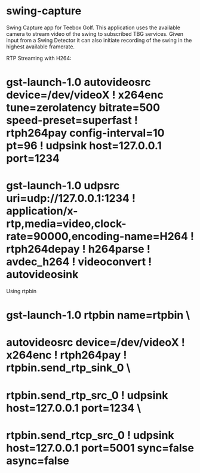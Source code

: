 # swing-capture
Swing Capture app for Teebox Golf.  This application uses the available camera
to stream video of the swing to subscribed TBG services.  Given input from a 
Swing Detector it can also initiate recording of the swing in the highest 
available framerate. 

RTP Streaming with H264:
# gst-launch-1.0 autovideosrc device=/dev/videoX ! x264enc tune=zerolatency bitrate=500 speed-preset=superfast ! rtph264pay config-interval=10 pt=96 ! udpsink host=127.0.0.1 port=1234
# gst-launch-1.0 udpsrc uri=udp://127.0.0.1:1234 ! application/x-rtp,media=video,clock-rate=90000,encoding-name=H264 ! rtph264depay ! h264parse ! avdec_h264 ! videoconvert ! autovideosink

Using rtpbin
# gst-launch-1.0 rtpbin name=rtpbin \
#   autovideosrc device=/dev/videoX ! x264enc ! rtph264pay ! rtpbin.send_rtp_sink_0 \
#     rtpbin.send_rtp_src_0 ! udpsink host=127.0.0.1 port=1234                            \
#     rtpbin.send_rtcp_src_0 ! udpsink host=127.0.0.1 port=5001 sync=false async=false
